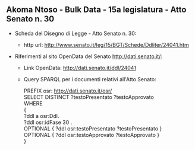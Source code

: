 ## Akoma Ntoso - Bulk Data - 15a legislatura - Atto Senato n. 30 ##

* Scheda del Disegno di Legge - Atto Senato n. 30:
	* http url: http://www.senato.it/leg/15/BGT/Schede/Ddliter/24041.htm

* Riferimenti al sito OpenData del Senato http://dati.senato.it/:
	* Link OpenData: http://dati.senato.it/ddl/24041
	* Query SPARQL per i documenti relativi all'Atto Senato:

        PREFIX osr: <http://dati.senato.it/osr/>  
		SELECT DISTINCT ?testoPresentato ?testoApprovato  
		WHERE  
		{  
		    ?ddl a osr:Ddl.  
		    ?ddl osr:idFase 30 .  
		    OPTIONAL { ?ddl osr:testoPresentato ?testoPresentato }  
		    OPTIONAL { ?ddl osr:testoApprovato ?testoApprovato }  
		}
		